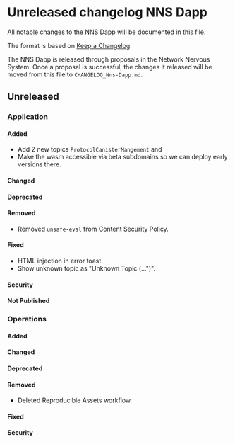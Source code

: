 
# Unreleased changelog NNS Dapp

All notable changes to the NNS Dapp will be documented in this file.

The format is based on [Keep a Changelog](https://keepachangelog.com/en/1.0.0/).

The NNS Dapp is released through proposals in the Network Nervous System. Once a
proposal is successful, the changes it released will be moved from this file to
`CHANGELOG_Nns-Dapp.md`.

## Unreleased

### Application

#### Added

* Add 2 new topics `ProtocolCanisterMangement` and
* Make the wasm accessible via beta subdomains so we can deploy early versions there.

#### Changed

#### Deprecated

#### Removed

* Removed `unsafe-eval` from Content Security Policy.

#### Fixed

* HTML injection in error toast.
* Show unknown topic as "Unknown Topic (...")".

#### Security

#### Not Published

### Operations

#### Added

#### Changed

#### Deprecated

#### Removed

* Deleted Reproducible Assets workflow.

#### Fixed

#### Security
